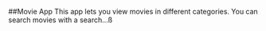 ##Movie App
This app lets you view movies in different categories. You can search movies with a search...ß